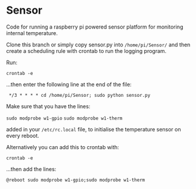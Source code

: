 # Sensor

Code for running a raspberry pi powered sensor platform for monitoring internal temperature.

Clone this branch or simply copy sensor.py into `/home/pi/Sensor/` and then create a scheduling rule with crontab to run the logging program.

Run:

`crontab -e`

...then enter the following line at the end of the file:

` */3 * * * * cd /home/pi/Sensor; sudo python sensor.py`

Make sure that you have the lines:

`sudo modprobe w1-gpio`
`sudo modprobe w1-therm`

added in your `/etc/rc.local` file, to initialise the temperature sensor on every reboot.

Alternatively you can add this to crontab with:

`crontab -e`

...then add the lines:

`@reboot sudo modprobe w1-gpio;sudo modprobe w1-therm`



